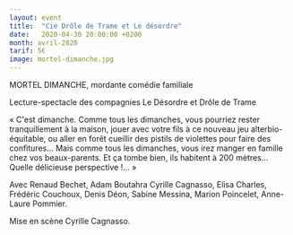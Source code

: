 ```yaml
---
layout: event
title:  "Cie Drôle de Trame et Le désordre"
date:   2020-04-30 20:00:00 +0200
month: avril-2020
tarif: 5€
image: mortel-dimanche.jpg
---
```


MORTEL DIMANCHE, mordante comédie familiale

Lecture-spectacle des compagnies Le Désordre et Drôle de Trame

« C'est dimanche. Comme tous les dimanches, vous pourriez rester tranquillement à la maison, jouer avec votre fils à ce nouveau jeu alterbio-équitable, ou aller en forêt cueillir des pistils de violettes pour faire des confitures... Mais comme tous les dimanches, vous irez manger en famille chez vos beaux-parents. Et ça tombe bien, ils habitent à 200 mètres... Quelle délicieuse perspective !... »

Avec Renaud Bechet, Adam Boutahra Cyrille Cagnasso, Elisa Charles, Frédéric Couchoux, Denis Déon, Sabine Messina, Marion Poincelet, Anne-Laure Pommier.

Mise en scène Cyrille Cagnasso.